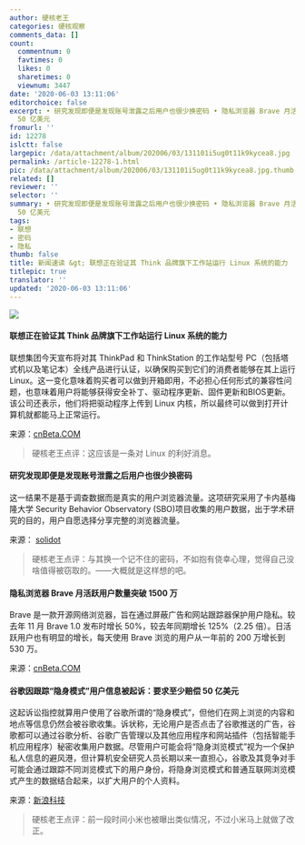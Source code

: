 ```yaml
---
author: 硬核老王
categories: 硬核观察
comments_data: []
count:
  commentnum: 0
  favtimes: 0
  likes: 0
  sharetimes: 0
  viewnum: 3447
date: '2020-06-03 13:11:06'
editorchoice: false
excerpt: • 研究发现即便是发现账号泄露之后用户也很少换密码 • 隐私浏览器 Brave 月活跃用户数量突破 1500 万 • 谷歌因跟踪“隐身模式”用户信息被起诉：要求至少赔偿
  50 亿美元
fromurl: ''
id: 12278
islctt: false
largepic: /data/attachment/album/202006/03/131101i5ug0t11k9kycea8.jpg
permalink: /article-12278-1.html
pic: /data/attachment/album/202006/03/131101i5ug0t11k9kycea8.jpg.thumb.jpg
related: []
reviewer: ''
selector: ''
summary: • 研究发现即便是发现账号泄露之后用户也很少换密码 • 隐私浏览器 Brave 月活跃用户数量突破 1500 万 • 谷歌因跟踪“隐身模式”用户信息被起诉：要求至少赔偿
  50 亿美元
tags:
- 联想
- 密码
- 隐私
thumb: false
title: 新闻速读 &gt; 联想正在验证其 Think 品牌旗下工作站运行 Linux 系统的能力
titlepic: true
translator: ''
updated: '2020-06-03 13:11:06'
---
```


![](/data/attachment/album/202006/03/131101i5ug0t11k9kycea8.jpg)


#### 联想正在验证其 Think 品牌旗下工作站运行 Linux 系统的能力


联想集团今天宣布将对其 ThinkPad 和 ThinkStation 的工作站型号 PC（包括塔式机以及笔记本）全线产品进行认证，以确保购买到它们的消费者能够在其上运行 Linux。这一变化意味着购买者可以做到开箱即用，不必担心任何形式的兼容性问题，也意味着用户将能够获得安全补丁、驱动程序更新、固件更新和BIOS更新。该公司还表示，他们将把驱动程序上传到 Linux 内核，所以最终可以做到打开计算机就都能马上正常运行。


来源：[cnBeta.COM](https://www.cnbeta.com/articles/tech/986243.htm)



> 
> 硬核老王点评：这应该是一条对 Linux 的利好消息。
> 
> 
> 


#### 研究发现即便是发现账号泄露之后用户也很少换密码


这一结果不是基于调查数据而是真实的用户浏览器流量。这项研究采用了卡内基梅隆大学 Security Behavior Observatory (SBO)项目收集的用户数据，出于学术研究的目的，用户自愿选择分享完整的浏览器流量。


来源： [solidot](https://www.solidot.org/story?sid=64546)



> 
> 硬核老王点评：与其换一个记不住的密码，不如抱有侥幸心理，觉得自己没啥值得被窃取的。——大概就是这样想的吧。
> 
> 
> 


#### 隐私浏览器 Brave 月活跃用户数量突破 1500 万


Brave 是一款开源网络浏览器，旨在通过屏蔽广告和网站跟踪器保护用户隐私。较去年 11 月 Brave 1.0 发布时增长 50%，较去年同期增长 125%（2.25 倍）。日活跃用户也有明显的增长，每天使用 Brave 浏览的用户从一年前的 200 万增长到 530 万。


来源：[cnBeta.COM](https://www.cnbeta.com/articles/tech/986477.htm)


#### 谷歌因跟踪“隐身模式”用户信息被起诉：要求至少赔偿 50 亿美元


这起诉讼指控就算用户使用了谷歌所谓的“隐身模式”，但他们在网上浏览的内容和地点等信息仍然会被谷歌收集。诉状称，无论用户是否点击了谷歌推送的广告，谷歌都可以通过谷歌分析、谷歌广告管理以及其他应用程序和网站插件（包括智能手机应用程序）秘密收集用户数据。尽管用户可能会将“隐身浏览模式”视为一个保护私人信息的避风港，但计算机安全研究人员长期以来一直担心，谷歌及其竞争对手可能会通过跟踪不同浏览模式下的用户身份，将隐身浏览模式和普通互联网浏览模式产生的数据结合起来，以扩大用户的个人资料。


来源：[新浪科技](https://www.cnbeta.com/articles/tech/986345.htm)



> 
> 硬核老王点评：前一段时间小米也被曝出类似情况，不过小米马上就做了改正。
> 
> 
>
